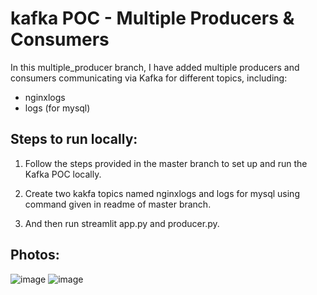 # kafka POC - Multiple Producers & Consumers

In this multiple_producer branch, I have added multiple producers and consumers communicating via Kafka for different topics, including:
- nginxlogs
- logs (for mysql)

## Steps to run locally:

1. Follow the steps provided in the master branch to set up and run the Kafka POC locally.

2. Create two kakfa topics named nginxlogs and logs for mysql using command given in readme of master branch.

3. And then run streamlit app.py and producer.py.

## Photos:
![image](https://github.com/user-attachments/assets/b18730e0-f358-4037-92e6-5803440c89b8)
![image](https://github.com/user-attachments/assets/7ef14faa-a1e7-4642-8f0a-9918b6e0f926)



